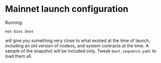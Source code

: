 Mainnet launch configuration
============================

Running:

    eos-bios boot

will give you something very close to what existed at the time of
launch, including an old version of nodeos, and system contracts at
the time.  A sample of the snapshot will be included only. Tweak
`boot_sequence.yaml` to load them all.
